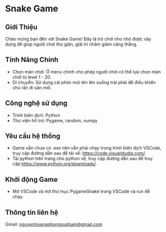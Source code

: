 # Snake Game

## Giới Thiệu
Chào mừng bạn đến với Snake Game! Đây là trò chơi nho nhỏ được xây dựng để giúp người chơi thư giãn, giải trí nhằm giảm căng thẳng.

## Tính Năng Chính
- Chọn màn chơi: Ở menu chính cho phép người chơi có thể lựa chọn màn chơi từ level 1 - 20.
- Di chuyển: Sử dụng cái phím mũi tên lên xuống trái phải để điều khiển chú rắn đi săn mồi.

## Công nghệ sử dụng
- Trình biên dịch: Python
- Thư viện hỗ trợ: Pygame, random, numpy

## Yêu cầu hệ thống
- Game vẫn chưa có .exe nên vẫn phải chạy trong trình biên dịch VSCode, truy cập đường dẫn sau để tải về: https://code.visualstudio.com/.
- Tải python trên trang chủ python về, truy cập đường dẫn sau để truy cập:https://www.python.org/downloads/.

## Khởi động Game
- Mở VSCode và mở thư mục PygameSnake trong VSCode và run để chạy.

## Thông tin liên hệ
Gmail: nguyenhoangphongsupham@gmail.com
